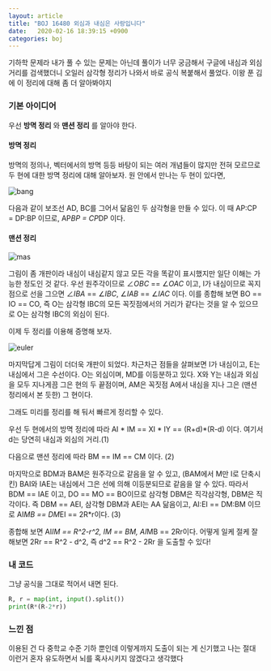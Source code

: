 ```yaml
---
layout: article
title: "BOJ 16480 외심과 내심은 사랑입니다"
date:   2020-02-16 18:39:15 +0900
categories: boj
---
```

기하학 문제라 내가 풀 수 있는 문제는 아닌데 풀이가 너무 궁금해서 구글에 내심과 외심 거리를 검색했더니 오일러 삼각형 정리가 나와서 바로 공식 복붙해서 풀었다. 이왕 푼 김에 이 정리에 대해 좀 더 알아봐야지

### 기본 아이디어
우선 __방멱 정리__ 와 __맨션 정리__ 를 알아야 한다.

#### 방멱 정리
방멱의 정의나, 벡터에서의 방멱 등등 바탕이 되는 여러 개념들이 많지만 전혀 모르므로 두 현에 대한 방멱 정리에 대해 알아보자. 원 안에서 만나는 두 현이 있다면,

![bang](https://user-images.githubusercontent.com/52979311/74602769-b7d7cb00-50ef-11ea-8708-10a9a21b6504.PNG)

다음과 같이 보조선 AD, BC를 그어서 닮음인 두 삼각형을 만들 수 있다. 이 때 AP:CP = DP:BP 이므로, AP*BP = CP*DP 이다.

#### 맨션 정리
![mas](https://user-images.githubusercontent.com/52979311/74603099-384bfb00-50f3-11ea-9e7d-472317d83bb3.PNG)

그림이 좀 개판이라 내심이 내심같지 않고 모든 각을 똑같이 표시했지만 일단 이해는 가능한 정도인 것 같다. 우선 원주각이므로 $\angle OBC$ == $\angle OAC$ 이고, I가 내심이므로 꼭지점으로 선을 그으면 $\angle IBA$ == $\angle IBC$, $\angle IAB$ == $\angle IAC$ 이다. 이를 종합해 보면 BO == IO == CO, 즉 O는 삼각형 IBC의 모든 꼭짓점에서의 거리가 같다는 것을 알 수 있으므로 O는 삼각형 IBC의 외심이 된다.

이제 두 정리를 이용해 증명해 보자.

![euler](https://user-images.githubusercontent.com/52979311/74603419-a9d97880-50f6-11ea-845d-580e0f9763a5.PNG)

마지막답게 그림이 더더욱 개판이 되었다. 차근차근 점들을 살펴보면 I가 내심이고, E는 내심에서 그은 수선이다. O는 외심이며, MD를 이등분하고 있다. X와 Y는 내심과 외심을 모두 지나게끔 그은 현의 두 끝점이며, AM은 꼭짓점 A에서 내심을 지나 그은 (맨션 정리에서 본 듯한) 그 현이다.

그래도 미리를 정리를 해 둬서 빠르게 정리할 수 있다.

우선 두 현에서의 방멱 정리에 따라 AI * IM == XI * IY == (R+d)*(R-d) 이다. 여기서 d는 당연히 내심과 외심의 거리.(1)

다음으로 맨션 정리에 따라 BM == IM == CM 이다. (2)

마지막으로 BDM과 BAM은 원주각으로 같음을 알 수 있고, (BAM에서 M만 I로 단축시킨) BAI와 IAE는 내심에서 그은 선에 의해 이등분되므로 같음을 알 수 있다. 따라서 BDM == IAE 이고, DO == MO == BO이므로 삼각형 DBM은 직각삼각형, DBM은 직각이다. 즉 DBM == AEI, 삼각형 DBM과 AEI는 AA 닮음이고, AI:EI == DM:BM 이므로 AI*MB == DM*EI == 2R*r이다. (3)

종합해 보면 AI*IM == R^2-r^2, IM == BM, AI*MB == 2Rr이다. 어떻게 일케 절케 잘 해보면 2Rr == R^2 - d^2, 즉 d^2 == R^2 - 2Rr 을 도출할 수 있다!

### 내 코드
그냥 공식을 그대로 적어서 내면 된다.
~~~python
R, r = map(int, input().split())
print(R*(R-2*r))
~~~

### 느낀 점
이용된 건 다 중학교 수준 기하 뿐인데 이렇게까지 도출이 되는 게 신기했고 나는 절대 이런거 혼자 유도하면서 뇌를 혹사시키지 않겠다고 생각했다
